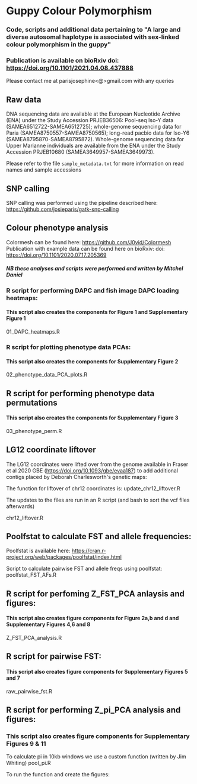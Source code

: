 # Guppy Colour Polymorphism

### Code, scripts and additional data pertaining to "A large and diverse autosomal haplotype is associated with sex-linked colour polymorphism in the guppy"

### Publication is available on bioRxiv doi: https://doi.org/10.1101/2021.04.08.437888

Please contact me at parisjosephine<@>gmail.com with any queries

## Raw data
DNA sequencing data are available at the European Nucleotide Archive (ENA) under the Study Accession PRJEB36506: Pool-seq Iso-Y data (SAMEA6512722-SAMEA6512725); whole-genome sequencing data for Paria (SAMEA8750557-SAMEA8750565); long-read pacbio data for Iso-Y6 (SAMEA8795870-SAMEA8795872). Whole-genome sequencing data for Upper Marianne individuals are available from the ENA under the Study Accession PRJEB10680 (SAMEA3649957-SAMEA3649973).

Please refer to the file `sample_metadata.txt` for more information on read names and sample accessions

## SNP calling
SNP calling was performed using the pipeline described here: https://github.com/josieparis/gatk-snp-calling

## Colour phenotype analysis
Colormesh can be found here: https://github.com/J0vid/Colormesh
Publication with example data can be found here on bioRxiv: doi: https://doi.org/10.1101/2020.07.17.205369

##### NB these analyses and scripts were performed and written by Mitchel Daniel

### R script for performing DAPC and fish image DAPC loading heatmaps:
#### This script also creates the components for Figure 1 and Supplementary Figure 1
01_DAPC_heatmaps.R

### R script for plotting phenotype data PCAs:
#### This script also creates the components for Supplementary Figure 2
02_phenotype_data_PCA_plots.R

## R script for performing phenotype data permutations
#### This script also creates the components for Supplementary Figure 3
03_phenotype_perm.R

## LG12 coordinate liftover
The LG12 coordinates were lifted over from the genome available in Fraser et al 2020 GBE (https://doi.org/10.1093/gbe/evaa187) to add additional contigs placed by Deborah Charlesworth's genetic maps:

The function for liftover of chr12 coordinates is:
update_chr12_liftover.R

The updates to the files are run in an R script (and bash to sort the vcf files afterwards)

chr12_liftover.R

## Poolfstat to calculate FST and allele frequencies:
Poolfstat is available here: https://cran.r-project.org/web/packages/poolfstat/index.html 

Script to calculate pairwise FST and allele freqs using poolfstat:
poolfstat_FST_AFs.R

## R script for perfoming Z_FST_PCA anlaysis and figures:
#### This script also creates figure components for Figure 2a,b and d and Supplementary Figures 4,6 and 8
Z_FST_PCA_analysis.R

## R script for pairwise FST:
#### This script also creates figure components for Supplementary Figures 5 and 7
raw_pairwise_fst.R

## R script for performing Z_pi_PCA analysis and figures:
### This script also creates figure components for Supplementary Figures 9 & 11
To calculate pi in 10kb windows we use a custom function (written by Jim Whiting)
pool_pi.R

To run the function and create the figures:








